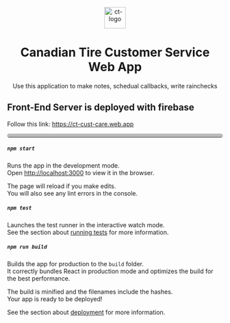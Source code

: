 <div align="center">
  <img src="https://canadiantire.scene7.com/is/image/CanadianTire/CT2016_IconLogo_SmlKey?scl=1&fmt=png-alpha" alt="ct-logo" width="50px" height="50px">
  <h1>Canadian Tire Customer Service Web App</h1>
  <p>Use this application to make notes, schedual callbacks, write rainchecks</p>
</div>

## Front-End Server is deployed with firebase
Follow this link: https://ct-cust-care.web.app



<hr class="rounded">
<style>  
hr.rounded {
  border-top: 8px solid #bbb;
  border-radius: 5px;
}
</style>

##### `npm start`

Runs the app in the development mode.<br />
Open [http://localhost:3000](http://localhost:3000) to view it in the browser.

The page will reload if you make edits.<br />
You will also see any lint errors in the console.

##### `npm test`

Launches the test runner in the interactive watch mode.<br />
See the section about [running tests](https://facebook.github.io/create-react-app/docs/running-tests) for more information.

##### `npm run build`

Builds the app for production to the `build` folder.<br />
It correctly bundles React in production mode and optimizes the build for the best performance.

The build is minified and the filenames include the hashes.<br />
Your app is ready to be deployed!

See the section about [deployment](https://facebook.github.io/create-react-app/docs/deployment) for more information.